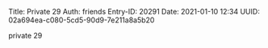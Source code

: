 Title: Private 29
Auth: friends
Entry-ID: 20291
Date: 2021-01-10 12:34
UUID: 02a694ea-c080-5cd5-90d9-7e211a8a5b20

private 29
